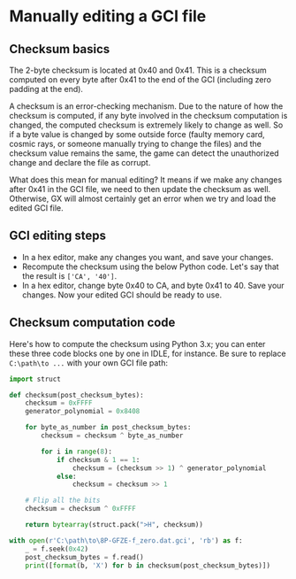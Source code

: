 # Manually editing a GCI file

## Checksum basics

The 2-byte checksum is located at 0x40 and 0x41. This is a checksum computed on every byte after 0x41 to the end of the GCI (including zero padding at the end).

A checksum is an error-checking mechanism. Due to the nature of how the checksum is computed, if any byte involved in the checksum computation is changed, the computed checksum is extremely likely to change as well. So if a byte value is changed by some outside force (faulty memory card, cosmic rays, or someone manually trying to change the files) and the checksum value remains the same, the game can detect the unauthorized change and declare the file as corrupt.

What does this mean for manual editing? It means if we make any changes after 0x41 in the GCI file, we need to then update the checksum as well. Otherwise, GX will almost certainly get an error when we try and load the edited GCI file.

## GCI editing steps

- In a hex editor, make any changes you want, and save your changes.
- Recompute the checksum using the below Python code. Let's say that the result is `['CA', '40']`.
- In a hex editor, change byte 0x40 to CA, and byte 0x41 to 40. Save your changes. Now your edited GCI should be ready to use.

## Checksum computation code

Here's how to compute the checksum using Python 3.x; you can enter these three code blocks one by one in IDLE, for instance. Be sure to replace `C:\path\to ...` with your own GCI file path:


```python
import struct
```


```python
def checksum(post_checksum_bytes):
    checksum = 0xFFFF
    generator_polynomial = 0x8408

    for byte_as_number in post_checksum_bytes:
        checksum = checksum ^ byte_as_number

        for i in range(8):
            if checksum & 1 == 1:
                checksum = (checksum >> 1) ^ generator_polynomial
            else:
                checksum = checksum >> 1

    # Flip all the bits
    checksum = checksum ^ 0xFFFF

    return bytearray(struct.pack(">H", checksum))
```


```python
with open(r'C:\path\to\8P-GFZE-f_zero.dat.gci', 'rb') as f:
    _ = f.seek(0x42)
    post_checksum_bytes = f.read()
    print([format(b, 'X') for b in checksum(post_checksum_bytes)])
```

